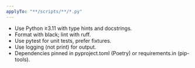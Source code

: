 ```yaml
---
applyTo: "**/scripts/**/*.py"
---
```


- Use Python ≥3.11 with type hints and docstrings.
- Format with black; lint with ruff.
- Use pytest for unit tests, prefer fixtures.
- Use logging (not print) for output.
- Dependencies pinned in pyproject.toml (Poetry) or requirements.in (pip-tools).
